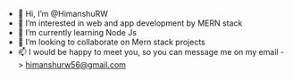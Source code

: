 - 👋 Hi, I’m @HimanshuRW
- 👀 I’m interested in web and app development by MERN stack
- 🌱 I’m currently learning Node Js
- 💞️ I’m looking to collaborate on Mern stack projects
- 📫 I would be happy to meet you, so you can message me on my email -> himanshurw56@gmail.com

<!---
HimanshuRW/HimanshuRW is a ✨ special ✨ repository because its `README.md` (this file) appears on your GitHub profile.
You can click the Preview link to take a look at your changes.
--->
